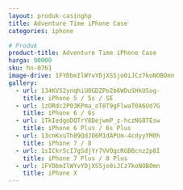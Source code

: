 ```yaml
---
layout: produk-casinghp
title: Adventure Time iPhone Case
categories: iphone

# Produk
product-title: Adventure Time iPhone Case
harga: 90000
sku: hn-0761
image-drive: 1FYDbmIlWYvYDjXS5jo0iJCz7koNOBOmn
gallery:
  - url: 134KVS2ynqhiU0GDZPo2b6WDuSHkUSog-
    title: iPhone 5 / 5s / SE
  - url: 1zORdc2P03KPma_oT8T9gFlwaT0A6Ud7G
    title: iPhone 6 / 6s
  - url: 1TkIedgoDQTrY8DejwmP_z-hczNG8TEsw
    title: iPhone 6 Plus / 6s Plus
  - url: 13cnKxuTh89QdJO6M1dAPUm-4cdyyYM0h
    title: iPhone 7 / 8
  - url: 1sICkr5cI7gSdjYr7VVOgcRGBBcnz2p8I
    title: iPhone 7 Plus / 8 Plus
  - url: 1FYDbmIlWYvYDjXS5jo0iJCz7koNOBOmn
    title: iPhone X
---
```

